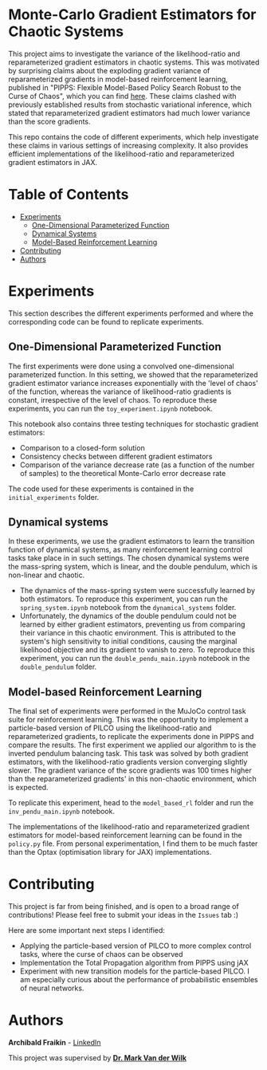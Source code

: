# Monte-Carlo Gradient Estimators for Chaotic Systems

This project aims to investigate the variance of the likelihood-ratio and reparameterized gradient estimators in chaotic systems. This was motivated by surprising claims about the exploding gradient variance of reparameterized gradients in model-based reinforcement learning, published in "PIPPS: Flexible Model-Based Policy Search Robust to the Curse of Chaos", which you can find [here](https://arxiv.org/pdf/1902.01240.pdf). These claims clashed with previously established results from stochastic variational inference, which stated that reparameterized gradient estimators had much lower variance than the score gradients.

This repo contains the code of different experiments, which help investigate these claims in various settings of increasing complexity. It also provides efficient implementations of the likelihood-ratio and reparameterized gradient estimators in JAX.

# Table of Contents

- [Experiments](#experiments)
  * [One-Dimensional Parameterized Function](#1d)
  * [Dynamical Systems](#ds)
  * [Model-Based Reinforcement Learning](#mbrl)
- [Contributing](#contributing)
- [Authors](#authors)

# Experiments <a name="experiments"></a>

This section describes the different experiments performed and where the corresponding code can be found to replicate experiments.

## One-Dimensional Parameterized Function <a name="1d"></a>

The first experiments were done using a convolved one-dimensional parameterized function. In this setting, we showed that the reparameterized gradient estimator variance increases exponentially with the 'level of chaos' of the function, whereas the variance of likelihood-ratio gradients is constant, irrespective of the level of chaos. To reproduce these experiments, you can run the `toy_experiment.ipynb` notebook.

This notebook also contains three testing techniques for stochastic gradient estimators:
- Comparison to a closed-form solution
- Consistency checks between different gradient estimators
- Comparison of the variance decrease rate (as a function of the number of samples) to the theoretical Monte-Carlo error decrease rate

The code used for these experiments is contained in the `initial_experiments` folder.

## Dynamical systems <a name="ds"></a>

In these experiments, we use the gradient estimators to learn the transition function of dynamical systems, as many reinforcement learning control tasks take place in in such settings. The chosen dynamical systems were the mass-spring system, which is linear, and the double pendulum, which is non-linear and chaotic. 

- The dynamics of the mass-spring system were successfully learned by both estimators. To reproduce this experiment, you can run the `spring_system.ipynb` notebook from the `dynamical_systems` folder.
- Unfortunately, the dynamics of the double pendulum could not be learned by either gradient estimators, preventing us from comparing their variance in this chaotic environment. This is attributed to the system's high sensitivity to initial conditions, causing the marginal likelihood objective and its gradient to vanish to zero. To reproduce this experiment, you can run the `double_pendu_main.ipynb` notebook in the `double_pendulum` folder.

## Model-based Reinforcement Learning <a name="mbrl"></a>

The final set of experiments were performed in the MuJoCo control task suite for reinforcement learning. This was the opportunity to implement a particle-based version of PILCO using the likelihood-ratio and reparameterized gradients, to replicate the experiments done in PIPPS and compare the results. The first experiment we applied our algorithm to is the inverted pendulum balancing task. This task was solved by both gradient estimators, with the likelihood-ratio gradients version converging slightly slower. The gradient variance of the score gradients was 100 times higher than the reparameterized gradients' in this non-chaotic environment, which is expected.

To replicate this experiment, head to the `model_based_rl` folder and run the `inv_pendu_main.ipynb` notebook.

The implementations of the likelihood-ratio and reparameterized gradient estimators for model-based reinforcement learning can be found in the `policy.py` file. From personal experimentation, I find them to be much faster than the Optax (optimisation library for JAX) implementations.


# Contributing <a name="contributing"></a>

This project is far from being finished, and is open to a broad range of contributions! Please feel free to submit your ideas in the `Issues` tab :)

Here are some important next steps I identified:
- Applying the particle-based version of PILCO to more complex control tasks, where the curse of chaos can be observed
- Implementation the Total Propagation algorithm from PIPPS using jAX
- Experiment with new transition models for the particle-based PILCO. I am especially curious about the performance of probabilistic ensembles of neural networks.

# Authors <a name="authors"></a>

**Archibald Fraikin** - [LinkedIn](https://www.linkedin.com/in/archibald-fraikin-819607194/)

This project was supervised by [**Dr. Mark Van der Wilk**](https://markvdw.github.io/)


